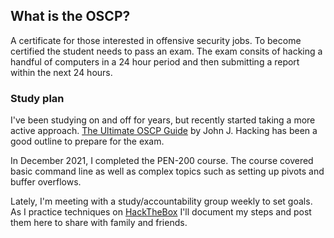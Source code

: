 ## What is the OSCP?

A certificate for those interested in offensive security jobs. To become certified the student needs to pass an exam. The exam consits of hacking a handful of computers in a 24 hour period and then submitting a report within the next 24 hours.

### Study plan

I've been studying on and off for years, but recently started taking a more active approach. [The Ultimate OSCP Guide](https://johnjhacking.com/blog/the-oscp-preperation-guide-2020/) by John J. Hacking has been a good outline to prepare for the exam.    

In December 2021, I completed the PEN-200 course. The course covered basic command line as well as complex topics such as setting up pivots and buffer overflows.

Lately, I'm meeting with a study/accountability group weekly to set goals. As I practice techniques on [HackTheBox](www.hackthebox.com) I'll document my steps and post them here to share with family and friends.
